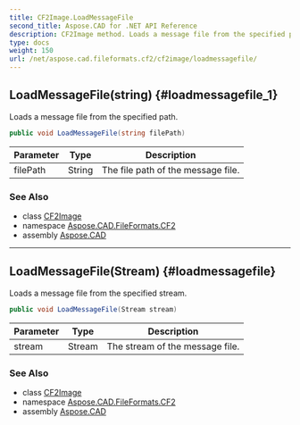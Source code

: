 ```yaml
---
title: CF2Image.LoadMessageFile
second_title: Aspose.CAD for .NET API Reference
description: CF2Image method. Loads a message file from the specified path
type: docs
weight: 150
url: /net/aspose.cad.fileformats.cf2/cf2image/loadmessagefile/
---
```

## LoadMessageFile(string) {#loadmessagefile_1}

Loads a message file from the specified path.

```csharp
public void LoadMessageFile(string filePath)
```

| Parameter | Type | Description |
| --- | --- | --- |
| filePath | String | The file path of the message file. |

### See Also

* class [CF2Image](../)
* namespace [Aspose.CAD.FileFormats.CF2](../../cf2image/)
* assembly [Aspose.CAD](../../../)

---

## LoadMessageFile(Stream) {#loadmessagefile}

Loads a message file from the specified stream.

```csharp
public void LoadMessageFile(Stream stream)
```

| Parameter | Type | Description |
| --- | --- | --- |
| stream | Stream | The stream of the message file. |

### See Also

* class [CF2Image](../)
* namespace [Aspose.CAD.FileFormats.CF2](../../cf2image/)
* assembly [Aspose.CAD](../../../)


